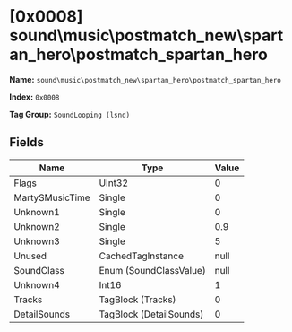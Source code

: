 # [0x0008] sound\music\postmatch_new\spartan_hero\postmatch_spartan_hero

**Name:** ```sound\music\postmatch_new\spartan_hero\postmatch_spartan_hero```

**Index:** ```0x0008```

**Tag Group:** ```SoundLooping (lsnd)```

## Fields

Name	| Type	| Value
---	|---	|---	|
Flags	|UInt32	|0
MartySMusicTime	|Single	|0
Unknown1	|Single	|0
Unknown2	|Single	|0.9
Unknown3	|Single	|5
Unused	|CachedTagInstance	|null
SoundClass	|Enum (SoundClassValue)	|null
Unknown4	|Int16	|1
Tracks	|TagBlock (Tracks)	|0
DetailSounds	|TagBlock (DetailSounds)	|0


